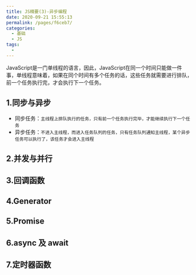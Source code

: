 ```yaml
---
title: JS精要(3)-异步编程
date: 2020-09-21 15:55:13
permalink: /pages/f6ceb7/
categories: 
  - 基础
  - JS
tags: 
  - 
---
```


JavaScript是一门单线程的语言，因此，JavaScript在同一个时间只能做一件事，单线程意味着，如果在同个时间有多个任务的话，这些任务就需要进行排队，前一个任务执行完，才会执行下一个任务。

## 1.同步与异步
- 同步任务：<code>主线程上排队执行的任务，只有前一个任务执行完毕，才能继续执行下一个任务</code>
- 异步任务：<code>不进入主线程，而进入任务队列的任务，只有任务队列通知主线程，某个异步任务可以执行了，该任务才会进入主线程</code>

## 2.并发与并行

## 3.回调函数

## 4.Generator

## 5.Promise

## 6.async 及 await

## 7.定时器函数

## 

## 



